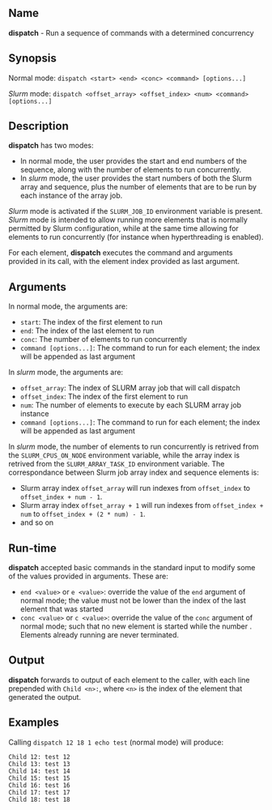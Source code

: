 ## Name

**dispatch** - Run a sequence of commands with a determined concurrency

## Synopsis

Normal mode: `dispatch <start> <end> <conc> <command> [options...]`

_Slurm_ mode: `dispatch <offset_array> <offset_index> <num> <command> [options...]`

## Description

**dispatch** has two modes:
- In normal mode, the user provides the start and end numbers of the sequence, along with the number of elements to run concurrently.
- In _slurm_ mode, the user provides the start numbers of both the Slurm array and sequence, plus the number of elements that are to be run by each instance of the array job.

_Slurm_ mode is activated if the `SLURM_JOB_ID` environment variable is present.
_Slurm_ mode is intended to allow running more elements that is normally permitted by Slurm configuration,
while at the same time allowing for elements to run concurrently (for instance when hyperthreading is enabled).

For each element, **dispatch** executes the command and arguments provided in its call, with the element index provided as last argument.

## Arguments

In normal mode, the arguments are:
- `start`: The index of the first element to run
- `end`: The index of the last element to run
- `conc`: The number of elements to run concurrently
- `command [options...]`: The command to run for each element; the index will be appended as last argument

In _slurm_ mode, the arguments are:
- `offset_array`: The index of SLURM array job that will call dispatch
- `offset_index`: The index of the first element to run
- `num`: The number of elements to execute by each SLURM array job instance
- `command [options...]`: The command to run for each element; the index will be appended as last argument

In _slurm_ mode, the number of elements to run concurrently is retrived from the `SLURM_CPUS_ON_NODE` environment variable,
while the array index is retrived from the `SLURM_ARRAY_TASK_ID` environment variable. The correspondance between Slurm job array index and sequence elements is:
- Slurm array index `offset_array` will run indexes from `offset_index` to `offset_index + num - 1`.
- Slurm array index `offset_array + 1` will run indexes from `offset_index + num` to `offset_index + (2 * num) - 1`.
- and so on

## Run-time

**dispatch** accepted basic commands in the standard input to modify some of the values provided in arguments. These are:
- `end <value>` or `e <value>`: override the value of the `end` argument of normal mode; the value must not be lower than the index of the last element that was started
- `conc <value>` or `c <value>`: override the value of the `conc` argument of normal mode; such that no new element is started while the number . Elements already running are never terminated.

## Output

**dispatch** forwards to output of each element to the caller, with each line prepended with `Child <n>:`, where `<n>` is the index of the element that generated the output.

## Examples

Calling `dispatch 12 18 1 echo test` (normal mode) will produce:
```
Child 12: test 12
Child 13: test 13
Child 14: test 14
Child 15: test 15
Child 16: test 16
Child 17: test 17
Child 18: test 18
```
